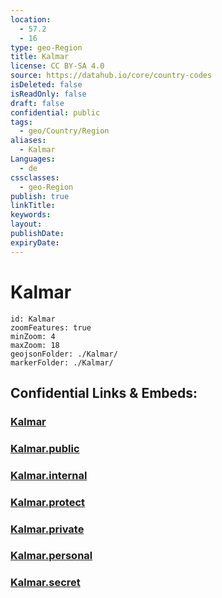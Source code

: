 ```yaml
---
location:
  - 57.2
  - 16
type: geo-Region
title: Kalmar
license: CC BY-SA 4.0
source: https://datahub.io/core/country-codes
isDeleted: false
isReadOnly: false
draft: false
confidential: public
tags:
  - geo/Country/Region
aliases:
  - Kalmar
Languages:
  - de
cssclasses:
  - geo-Region
publish: true
linkTitle:
keywords:
layout:
publishDate:
expiryDate:
---
```


# Kalmar

```leaflet
id: Kalmar
zoomFeatures: true 
minZoom: 4 
maxZoom: 18
geojsonFolder: ./Kalmar/
markerFolder: ./Kalmar/
```


## Confidential Links & Embeds: 

### [Kalmar](/_Standards/Earth/Continent/Europe/Europe~North/Sweden/Provinces~Sweden/Kalmar.md) 

### [Kalmar.public](/_public/Earth/Continent/Europe/Europe~North/Sweden/Provinces~Sweden/Kalmar.public.md) 

### [Kalmar.internal](/_internal/Earth/Continent/Europe/Europe~North/Sweden/Provinces~Sweden/Kalmar.internal.md) 

### [Kalmar.protect](/_protect/Earth/Continent/Europe/Europe~North/Sweden/Provinces~Sweden/Kalmar.protect.md) 

### [Kalmar.private](/_private/Earth/Continent/Europe/Europe~North/Sweden/Provinces~Sweden/Kalmar.private.md) 

### [Kalmar.personal](/_personal/Earth/Continent/Europe/Europe~North/Sweden/Provinces~Sweden/Kalmar.personal.md) 

### [Kalmar.secret](/_secret/Earth/Continent/Europe/Europe~North/Sweden/Provinces~Sweden/Kalmar.secret.md)

